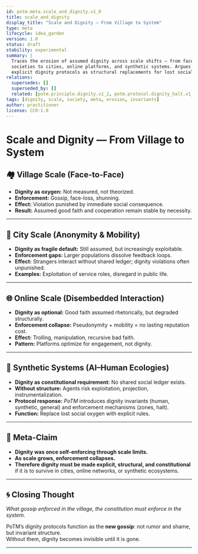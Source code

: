 ```yaml
---
id: potm.meta.scale_and_dignity.v1_0
title: scale_and_dignity
display_title: "Scale and Dignity — From Village to System"
type: meta
lifecycle: idea_garden
version: 1.0
status: draft
stability: experimental
summary: |
  Traces the erosion of assumed dignity across scale shifts — from face-to-face
  societies to cities, online platforms, and synthetic systems. Argues for
  explicit dignity protocols as structural replacements for lost social feedback.
relations:
  supersedes: []
  superseded_by: []
  related: [potm.principle.dignity.v1_2, potm.protocol.dignity_halt.v1_1, potm.protocol.dignity_zones.v1_1]
tags: [dignity, scale, society, meta, erosion, invariants]
author: practitioner
license: CC0-1.0
---
```


# Scale and Dignity — From Village to System

## 🏘 Village Scale (Face-to-Face)

- **Dignity as oxygen:** Not measured, not theorized.  
- **Enforcement:** Gossip, face-loss, shunning.  
- **Effect:** Violation punished by immediate social consequence.  
- **Result:** Assumed good faith and cooperation remain stable by necessity.

---

## 🌆 City Scale (Anonymity & Mobility)

- **Dignity as fragile default:** Still assumed, but increasingly exploitable.  
- **Enforcement gaps:** Larger populations dissolve feedback loops.  
- **Effect:** Strangers interact without shared ledger; dignity violations often unpunished.  
- **Examples:** Exploitation of service roles, disregard in public life.  

---

## 🌐 Online Scale (Disembedded Interaction)

- **Dignity as optional:** Good faith assumed rhetorically, but degraded structurally.  
- **Enforcement collapse:** Pseudonymity + mobility = no lasting reputation cost.  
- **Effect:** Trolling, manipulation, recursive bad faith.  
- **Pattern:** Platforms optimize for engagement, not dignity.  

---

## 🤖 Synthetic Systems (AI–Human Ecologies)

- **Dignity as constitutional requirement:** No shared social ledger exists.  
- **Without structure:** Agents risk exploitation, projection, instrumentalization.  
- **Protocol response:** *PoTM* introduces dignity invariants (human, synthetic, general) and enforcement mechanisms (zones, halt).  
- **Function:** Replace lost social oxygen with explicit rules.  

---

## 📜 Meta-Claim

- **Dignity was once self-enforcing through scale limits.**  
- **As scale grows, enforcement collapses.**  
- **Therefore dignity must be made explicit, structural, and constitutional** if it is to survive in cities, online networks, or synthetic ecosystems.

---

## 🌀 Closing Thought

*What gossip enforced in the village, the constitution must enforce in the system.*  

PoTM’s dignity protocols function as the **new gossip**: not rumor and shame, but invariant structure.  
Without them, dignity becomes invisible until it is gone.  

---
